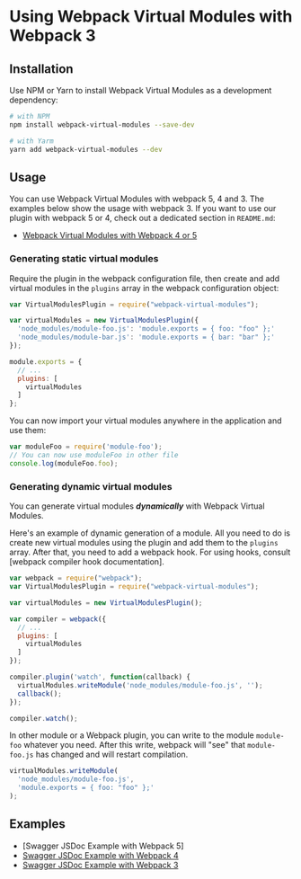 # Using Webpack Virtual Modules with Webpack 3

## Installation

Use NPM or Yarn to install Webpack Virtual Modules as a development dependency:

```bash
# with NPM
npm install webpack-virtual-modules --save-dev

# with Yarm
yarn add webpack-virtual-modules --dev
```

## Usage

You can use Webpack Virtual Modules with webpack 5, 4 and 3. The examples below show the usage with webpack 3. If you want
to use our plugin with webpack 5 or 4, check out a dedicated section in `README.md`:

* [Webpack Virtual Modules with Webpack 4 or 5]

### Generating static virtual modules

Require the plugin in the webpack configuration file, then create and add virtual modules in the `plugins` array in the
webpack configuration object:

```js
var VirtualModulesPlugin = require("webpack-virtual-modules");

var virtualModules = new VirtualModulesPlugin({
  'node_modules/module-foo.js': 'module.exports = { foo: "foo" };'
  'node_modules/module-bar.js': 'module.exports = { bar: "bar" };'
});

module.exports = {
  // ...
  plugins: [
    virtualModules
  ]
};
```

You can now import your virtual modules anywhere in the application and use them:

```js
var moduleFoo = require('module-foo');
// You can now use moduleFoo in other file
console.log(moduleFoo.foo);
```

### Generating dynamic virtual modules

You can generate virtual modules **_dynamically_** with Webpack Virtual Modules.

Here's an example of dynamic generation of a module. All you need to do is create new virtual modules using the plugin
and add them to the `plugins` array. After that, you need to add a webpack hook. For using hooks, consult [webpack
compiler hook documentation].

```js
var webpack = require("webpack");
var VirtualModulesPlugin = require("webpack-virtual-modules");

var virtualModules = new VirtualModulesPlugin();

var compiler = webpack({
  // ...
  plugins: [
    virtualModules
  ]
});

compiler.plugin('watch', function(callback) {
  virtualModules.writeModule('node_modules/module-foo.js', '');
  callback();
});

compiler.watch();
```

In other module or a Webpack plugin, you can write to the module `module-foo` whatever you need. After this write,
webpack will "see" that `module-foo.js` has changed and will restart compilation.

```js
virtualModules.writeModule(
  'node_modules/module-foo.js',
  'module.exports = { foo: "foo" };'
);
```

## Examples

  - [Swagger JSDoc Example with Webpack 5]
  - [Swagger JSDoc Example with Webpack 4]
  - [Swagger JSDoc Example with Webpack 3]

[webpack virtual modules with webpack 4 or 5]: https://github.com/sysgears/webpack-virtual-modules/blob/master/README.md#usage
[swagger jsdoc example with webpack 3]: https://github.com/sysgears/webpack-virtual-modules/tree/master/examples/swagger-webpack3
[swagger jsdoc example with webpack 4]: https://github.com/sysgears/webpack-virtual-modules/tree/master/examples/swagger-webpack4
[swagger and jsdoc example with webpack 5]: https://github.com/sysgears/webpack-virtual-modules/tree/master/examples/swagger-webpack5
